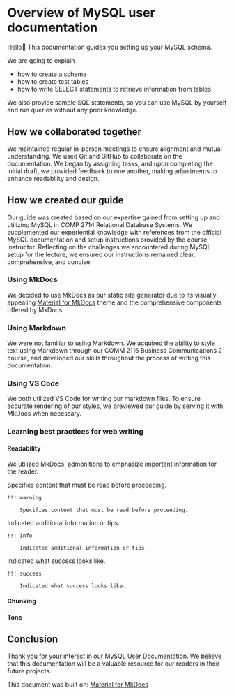 # Overview of MySQL user documentation

Hello👋
This documentation guides you setting up your MySQL schema. 

We are going to explain
- how to create a schema
- how to create test tables
- how to write SELECT statements to retrieve information from tables 

We also provide sample SQL statements, so you can use MySQL by yourself and run queries without any prior knowledge.


## How we collaborated together

We maintained regular in-person meetings to ensure alignment and mutual understanding.
We used Git and GitHub to collaborate on the documentation. We began by assigning tasks, and upon completing the initial draft, we provided feedback to one another, making adjustments to enhance readability and design.


## How we created our guide

Our guide was created based on our expertise gained from setting up and utilizing MySQL in COMP 2714 Relational Database Systems. 
We supplemented our experiential knowledge with references from the official MySQL documentation and setup instructions provided by the course instructor. 
Reflecting on the challenges we encountered during MySQL setup for the lecture, we ensured our instructions remained clear, comprehensive, and concise.


### Using MkDocs

We decided to use MkDocs as our static site generator due to its visually appealing [Material for MkDocs](https://github.com/squidfunk/mkdocs-material) theme and the comprehensive components offered by MkDocs.


### Using Markdown

We were not familiar to using Markdown. We acquired the ability to style text using Markdown through our COMM 2116 Business Communications 2 course, and developed our skills throughout the process of writing this documentation.


### Using VS Code

We both utilized VS Code for writing our markdown files. 
To ensure accurate rendering of our styles, we previewed our guide by serving it with MkDocs when necessary.


### Learning best practices for web writing
<!-- write later -->


#### Readability
<!-- write later -->


We utilized MkDocs' admonitions to emphasize important information for the reader.

Specifies content that must be read before proceeding. 

    !!! warning

        Specifies content that must be read before proceeding. 

Indicated additional information or tips.

    !!! info

        Indicated additional information or tips.

Indicated what success looks like.

    !!! success

        Indicated what success looks like.


#### Chunking
<!-- write later -->


#### Tone
<!-- write later -->


## Conclusion
<!-- write later -->



Thank you for your interest in our MySQL User Documentation. We believe that this documentation will be a valuable resource for our readers in their future projects.

This document was built on: [Material for MkDocs](https://github.com/squidfunk/mkdocs-material)